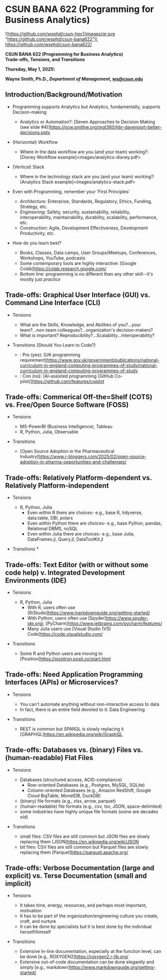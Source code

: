 # CSUN BANA 622 (Programming for Business Analytics)


![https://github.com/wsphd/csun-hpc](images/qr.svg "https://github.com/wsphd/csun-bana622")\
<https://github.com/wsphd/csun-bana622/>

**CSUN BANA 622 (Programming for Business Analytics)**\
**Trade-offs, Tensions, and Transitions**

**Thursday, May 1, 2025**\

**Wayne Smith, Ph.D., _Department of Management_, <ws@csun.edu>**


## Introduction/Background/Motivation

  * Programming supports Analytics but Analytics, fundamentally, supports Decison-making
    * Analytics or Automation?: [Seven Approaches to Decision Making (see slide #4)]<https://ocw.smithw.org/mgt360/hbr-davenport-better-decisions.pptx>

  * (Horizontal) Workflow
    * Where in the data workflow are you (and your team) working?: [Disney Workflow example]<images/analytics-disney.pdf>

  * (Vertical) Stack
    * Where in the technology stack are you (and your team) working?: [Analytics Stack example]<images/analytics-stack.pdf>

  * Even with Programming, remember your 'First Principles'
    * _Architecture_: Enterprise, Standards, Regulatory, Ethics, Funding, Strategy, etc.
    * _Engineering_: Safety, security, sustainability, reliability, interoperability, maintainability, durability, scalability, performance, etc.
    * _Construction_: Agile, Development Effectiveness, Development Productivity, etc.



  * How do you learn best?
    * Books, Classes, Data camps, User Groups/Meetups, Conferences, Workshops, YouTube, podcasts
    * Some contemporary tools are highly interactive: [Google Colab]<https://colab.research.google.com/>
    * Bottom line: programming is no different than any other skill--it's mostly just _practice_


## Trade-offs: Graphical User Interface (GUI) vs. Command Line Interface (CLI)

  * Tensions
    * What are the Skills, Knowledge, and Abilities of you?...your team?...non-team colleagues?...organization's decision-makers?
    * What is important? Reproducibility?...Scalability...Interoperability?

  * Transitions (Should You Learn to Code?)
    * : Pro (yes): [UK programming requirement]<https://www.gov.uk/government/publications/national-curriculum-in-england-computing-programmes-of-study/national-curriculum-in-england-computing-programmes-of-study>
    * : Con (no): [AI-assisted programming (GitHub Co-pilot)]<https://github.com/features/copilot>


## Trade-offs: Commerical Off-the=Shelf (COTS) vs. Free/Open Source Software (FOSS)

  * Tensions
    * MS-PowerBI (Business Intelligence), Tableau
    * R, Python, Julia, Observable

  * Transitions
    * [Open Source Adoption in the Pharmaceutical Industry]<https://www.r-bloggers.com/2025/02/open-source-adoption-in-pharma-opportunities-and-challenges/>


## Trade-offs: Relatively Platform-dependent vs. Relatively Platform-independent

  * Tensions
    * R, Python, Julia
      * Even within R there are choices- e.g., base R, tidyverse, data.table, DBI, polars
      * Even within Python there are choices- e.g., base Python, pandas, Relational DBMS, noSQL
      * Even within Julia there are choices- e.g., base Julia, DataFrames.jl, Query.jl, DataToolKit.jl

  * Transitions
    *


## Trade-offs: Text Editor (with or without some code help) v. Integrated Development Environments (IDE)

  * Tensions
    * R, Python, Julia
      * With R, users often use [R/Studio]<https://www.markdownguide.org/getting-started/>
      * With Python, users often use [Spyder]<https://www.spyder-ide.org/>, [PyCharm]<https://www.jetbrains.com/pycharm/features/>
      * Many Julia users use [Visual Studio (VS) Code]<https://code.visualstudio.com/>

  * Transitions
    * Some R and Python users are moving to [Positron]<https://positron.posit.co/start.html>


## Trade-offs: Need Application Programming Interfaces (APIs) or Microservices?

  * Tensions
    * You can't automate anything without non-interactive access to data
    * In fact, there is an entire field devoted to it: Data Engineering

  * Transitions
    * REST is common but SPARQL is slowly replacing it [GRAPHQL]<https://en.wikipedia.org/wiki/GraphQL>


## Trade-offs: Databases vs. (binary) Files vs. (human-readable) Flat Files

  * Tensions
    * Databases (structured access, ACID-compliance)
      * Row-oriented Databases (e.g., Postgres, MySQL, SQLite)
      * Column-oriented Databases (e.g., Amazon RedShift, Google Cloud BigTable, MonetDB, DuckDB)
    * (binary) file formats (e.g., xlsx, arrow, parquet)
    * (human-readable) file formats (e.g., csv, tsv, JSON, space-delimited)
    * some industries have highly unique file formats (some are decades old)

  * Transitions
    * small files: CSV files are still common but JSON files are slowly replacing them [JSON]<https://en.wikipedia.org/wiki/JSON>
    * bit files: CSV files are still common but Parquet files are slowly replacing them [Parquet]<https://parquet.apache.org/>


## Trade-offs: Verbose Documentation (large and explicit) vs. Terse Documentation (small and implicit)

  * Tensions
    * It takes time, energy, resources, and perhaps most important, motivation
    * It has to be part of the organization/engineering culture you create, craft, and nurture
    * It can be done by specialists but it is best done by the individual herself/himself

  * Transitions
    * Extensive In-line documentation, especially at the function level, can be done [e.g., ROXYGEN2]<https://roxygen2.r-lib.org/>
    * Extensive out-of-code documentation can be done elegantly and simply [e.g., markdown]<https://www.markdownguide.org/getting-started/>

